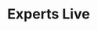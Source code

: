 ---
state: TX
region: Austin
title: Experts Live
event_url: http://www.expertslive.us/
start_date: 2019-03-26
cost: $99 - $199
topics: [ azure, o365, devops ]
---